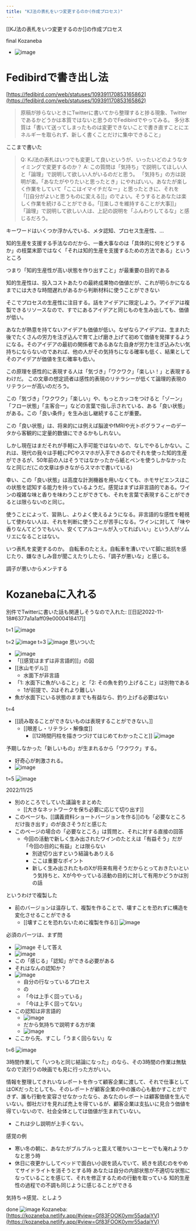 ```yaml
---
title: "KJ法の表札をいつ変更するのか(作成プロセス)"
---
```


[[KJ法の表札をいつ変更するのか]]の作成プロセス

final Kozaneba
- ![image](https://gyazo.com/92be2ffe75aff1d6e2168981658e7530/thumb/1000)

# Fedibirdで書き出し法
[https://fedibird.com/web/statuses/109391170853165862](https://fedibird.com/web/statuses/109391170853165862)
> 原稿が捗らないときにTwitterに書いてから整理すると捗る現象、Twitterであるかどうかは本質ではないと思うのでFedibirdでやってみる。
> 多分本質は「書いて送ってしまったものは変更できないことで書き直すことにエネルギーを取られず、新しく書くことだけに集中できること」

ここまで書いた
> Q: KJ法の表札はいつでも変更して良いというが、いったいどのようなタイミングで変更するのか？
>  A: この質問は「気持ち」で説明してほしい人と「論理」で説明して欲しい人がいるのだと思う。
>  「気持ち」の方は説明が楽。「あなたがやりたいと思ったとき」にやればいい。あなたが楽しく作業をしていて「ここはイマイチだなー」と思ったときに、それを「[[自分がよいと思うものに変える]]」のでよい。そうするとあなたは楽しく作業を続けることができる。「[[楽しさを維持することが大事]]」
>  「論理」で説明して欲しい人は、上記の説明を「ふんわりしてるな」と感じるだろう。

キーワードはいくつか浮かんでいる、メタ認知、プロセス生産性、…

知的生産を支援する手法なのだから、一番大事なのは「具体的に何をどうするか」の枝葉末節ではなく「それは知的生産を支援するための方法である」というところ

つまり「知的生産性が高い状態を作り出すこと」が最重要の目的である

知的生産性は、投入コストあたりの最終成果物の価値だが、これが明らかになるまでには大きな時間遅れがあるから判断材料に使うことができない

そこでプロセスの生産性に注目する。話をアイデアに限定しよう。アイデアは複製できるリソースなので、すでにあるアイデアと同じものを生み出しても、価値が低い。

あなたが熱意を持てないアイデアも価値が低い。なぜならアイデアは、生まれた後でたくさんの労力を注ぎ込んで育て上げ磨き上げて初めて価値を発揮するようになる。そのアイデアの最初の関係者であるあなた自身が労力を注ぎ込みたい気持ちにならないのであれば、他の人がその気持ちになる確率も低く、結果としてそのアイデアが価値を生む確率も低い。

この原理を感性的に表現する人は「気づき」「ワクワク」「楽しい！」と表現するわけだ。
この文章の想定読者は感性的表現のリテラシーが低くて論理的表現のリテラシーが高いのだろう。

この「気づき」「ワクワク」「楽しい」や、もっとカッコをつけると「ゾーン」「フロー状態」「主客合一」などの言葉で指し示されている、ある「良い状態」がある。この「良い条件」を生み出し継続することが重要。

この「良い状態」は、将来的には例えば脳波やfMRIや光トポグラフィーのデータから客観的に定量的数値にできるかもしれない。

しかし現在はまだそれが手軽に入手可能ではないので、なしでやるしかない。これは、現代の我々は手軽にPCやスマホが入手できるのでそれを使った知的生産ができるが、50年前の人はそうではなかったから紙とペンを使うしかなかったなと同じだ(この文章は歩きながらスマホで書いている)

幸い、この「良い状態」は高度な計測機器を用いなくても、ホモサピエンスはこの状態を認知する能力を持っているようだ。感覚はまずは非言語的である。ワインの複雑な味と香りを味わうことができても、それを言葉で表現することができるとは限らないのと同じ。

使うことによって、習熟し、よりよく使えるようになる。非言語的な感性を軽視して使わない人は、それを判断に使うことが苦手になる。ワインに対して「味や香りなんてどうでもいい、安くてアルコールが入ってればいい」という人がソムリエになることはない。

いつ表札を変更するのか。
自転車のたとえ。自転車を漕いでいて脚に抵抗を感じたり、嫌なきしみ音が聞こえたりしたら、「調子が悪いな」と感じる。

調子が悪いからメンテする

# Kozanebaに入れる
別件でTwitterに書いた話も関連しそうなので入れた: [[日記2022-11-18#6377a1a1aff09e0000418417]]

t=1
![image](https://gyazo.com/3e34a2cdf6e2426c6395c124007b47a2/thumb/1000)

t=2
![image](https://gyazo.com/0ba56aedbf45d6cb02205dd27573f579/thumb/1000)
t=3
![image](https://gyazo.com/2e22dcff2519d5c3d5524fa2191eac57/thumb/1000)
思いついた
- ![image](https://gyazo.com/1e7eb65a6b2bf0c7b20c6f865e9596b3/thumb/1000)
- 「[[感覚はまずは非言語的]]」の図
- [[氷山モデル]]
    - 水面下が非言語
- 「1: 水面下に魚がいること」と「2: その魚を釣り上げること」は別物である
    - 1が前提で、2はそれより難しい
- 魚が水面下にいる状態のままでも有益なら、釣り上げる必要はない

t=4
- [[読み取ることができないものは表現することができない。]]
    - [[眼差し・リテラシ・解像度]]
        - [[12時間円柱を描きつづけてはじめてわかったこと]]
![image](https://gyazo.com/64bd613b1ce9e3bf08a1eab54cf1f451/thumb/1000)

予期しなかった「新しいもの」が生まれるから「ワクワク」する。
- 好奇心が刺激される。
- ![image](https://gyazo.com/95633345dcb7ed769a1025b712912e8c/thumb/1000)

t=5
![image](https://gyazo.com/8302fa6329cb2699735a81d7f33076b8/thumb/1000)


2022/11/25
- 別のところでしていた議論をまとめた
    - [[大きなネットワークを保ち必要に応じて切り出す]]
- このページも、[[講義資料ショートバージョンを作る]]のも「必要なところだけ抜き出す」のが良さそうだと感じた
- このページの場合の「必要なところ」は質問と、それに対する直接の回答
    - 今回の活動で新しく生み出されたワインのたとえは「有益そう」だが「今回の目的に有益」とは限らない
        - 別途切り出すという結論もありえる
        - ここは重要なポイント
        - 新しく生み出されたものXが将来有用そうだからとっておきたいという気持ちと、Xが今やっている活動の目的に対して有用かどうかは別の話


というわけで複製した
- 前のバージョンは温存して、複製を作ることで、壊すことを恐れずに構造を変化させることができる
    - [[壊すことを恐れないために複製を作る]]
![image](https://gyazo.com/213d4ea0fabece0ae64779bf0c422841/thumb/1000)

必須のパーツは、まず問
- ![image](https://gyazo.com/9c7c1bbd8a9abaf53d1d547e93e418cc/thumb/1000)
そして答え
- ![image](https://gyazo.com/e4deadb972f9c412942701910a31f516/thumb/1000)
- この「感じる」「認知」ができる必要がある
- それはなんの認知か？
- ![image](https://gyazo.com/2735cb1469420af0ee0cc44a4515786a/thumb/1000)
    - 自分の行なっているプロセス
    - の
    - 「今は上手く回っている」
    - 「今は上手く回ってない」
- この認知は非言語的
    - ![image](https://gyazo.com/22b705b1bb6d581a772f5eef75c1b020/thumb/1000)
    - だから気持ちで説明する方が楽
    - ![image](https://gyazo.com/fced086a1fda376a3a35a9bf1acb4f8f/thumb/1000)
- ここから先、すこし「うまく回らない」な

t=6
![image](https://gyazo.com/7ccc26bc54cc53903685bc75d97efcf3/thumb/1000)

3時間作業して「いつもと同じ結論になった」のなら、その3時間の作業は無駄なので流行りの映画でも見に行った方がいい。

情報を整理してきれいなレポートを作って顧客企業に渡して、それで仕事としてはOKだったとしても、そのレポートが顧客企業の中の誰の心も動かすことができず、誰も行動を変容させなかったなら、あなたのレポートは顧客価値を生んでいない。御社だけを見れば売上を得ているが、顧客企業は支払いに見合う価値を得ていないので、社会全体としては価値が生まれていない。
- これは少し説明が上手くない。

感覚の例
- 寒い冬の朝に、あなたがブルブルっと震えて暖かいコーヒーでも淹れようかなと思う時
- 休日に夜更かししてベッドで面白い小説を読んでいて、続きを読むのをやめてサイドライトを消そうとする時
あなたは自分の内部状態が不適切な状態になっていることを感じて、それを修正するための行動を取っている
知的生産性の過程での不調も同じように感じることができる

気持ち→感覚、としよう

done
![image](https://gyazo.com/92be2ffe75aff1d6e2168981658e7530/thumb/1000)
Kozaneba: [https://kozaneba.netlify.app/#view=Gf83FOOK0ymr55adaiYV](https://kozaneba.netlify.app/#view=Gf83FOOK0ymr55adaiYV)
